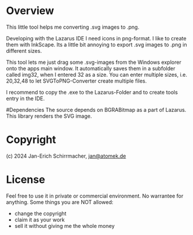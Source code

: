 # Overview

This little tool helps me converting .svg images to .png.

Developing with the Lazarus IDE I need icons in png-format. I like to create them with InkScape. Its a little bit annoying to export .svg images to .png in different sizes.

This tool lets me just drag some .svg-images from the Windows explorer onto the apps main window. It automatically saves them in a subfolder called img32, when I entered 32 as a size. You can enter multiple sizes, i.e. 20,32,48 to let SVGToPNG-Converter create multiple files.

I recommend to copy the .exe to the Lazarus-Folder and to create tools entry in the IDE.

#Dependencies
The source depends on BGRABitmap as a part of Lazarus. This library renders the SVG image.

# Copyright

(c) 2024 Jan-Erich Schirrmacher, jan@atomek.de

# License

Feel free to use it in private or commercial environment. No warrantee for anything.
Some things you are NOT allowed:
- change the copyright
- claim it as your work
- sell it without giving me the whole money
